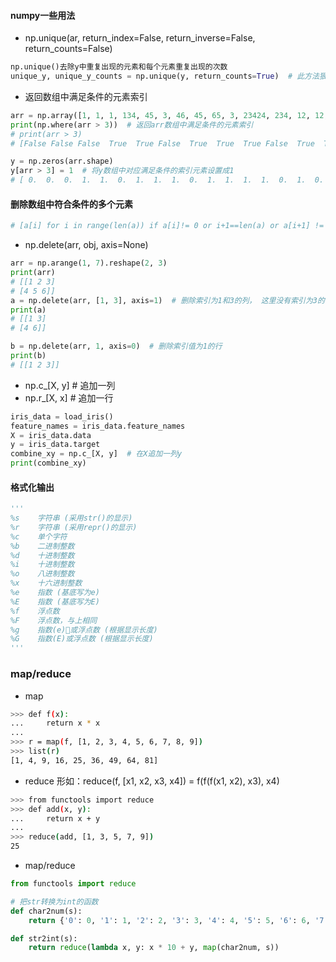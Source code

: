 ####  numpy一些用法

* np.unique(ar, return_index=False, return_inverse=False, return_counts=False)
```python
np.unique()去除y中重复出现的元素和每个元素重复出现的次数
unique_y, unique_y_counts = np.unique(y, return_counts=True)  # 此方法狠凶残
```

* 返回数组中满足条件的元素索引
```python
arr = np.array([1, 1, 1, 134, 45, 3, 46, 45, 65, 3, 23424, 234, 12, 12, 3, 546, 1, 2])
print(np.where(arr > 3))  # 返回arr数组中满足条件的元素索引
# print(arr > 3)
# [False False False  True  True False  True  True  True False  True  True True  True False  True False False]

y = np.zeros(arr.shape)
y[arr > 3] = 1  # 将y数组中对应满足条件的索引元素设置成1
# [ 0.  0.  0.  1.  1.  0.  1.  1.  1.  0.  1.  1.  1.  1.  0.  1.  0.  0.]
```

#### 删除数组中符合条件的多个元素
```python
# [a[i] for i in range(len(a)) if a[i]!= 0 or i+1==len(a) or a[i+1] != 2]
```

* np.delete(arr, obj, axis=None)
```python
arr = np.arange(1, 7).reshape(2, 3)
print(arr)
# [[1 2 3]
# [4 5 6]]
a = np.delete(arr, [1, 3], axis=1)  # 删除索引为1和3的列， 这里没有索引为3的列故只删除第二列
print(a)
# [[1 3]
# [4 6]]

b = np.delete(arr, 1, axis=0)  # 删除索引值为1的行
print(b)
# [[1 2 3]]
```
* np.c_[X, y]  # 追加一列
* np.r_[X, x]  # 追加一行
```python
iris_data = load_iris()
feature_names = iris_data.feature_names
X = iris_data.data
y = iris_data.target
combine_xy = np.c_[X, y]  # 在X追加一列y
print(combine_xy)
```

#### 格式化输出
```python
'''
%s    字符串 (采用str()的显示)
%r    字符串 (采用repr()的显示)
%c    单个字符
%b    二进制整数
%d    十进制整数
%i    十进制整数
%o    八进制整数
%x    十六进制整数
%e    指数 (基底写为e)
%E    指数 (基底写为E)
%f    浮点数
%F    浮点数，与上相同
%g    指数(e)或浮点数 (根据显示长度)
%G    指数(E)或浮点数 (根据显示长度)
'''
```

### map/reduce
* map
```bash
>>> def f(x):
...     return x * x
...
>>> r = map(f, [1, 2, 3, 4, 5, 6, 7, 8, 9])
>>> list(r)
[1, 4, 9, 16, 25, 36, 49, 64, 81]
```
* reduce 形如：reduce(f, [x1, x2, x3, x4]) = f(f(f(x1, x2), x3), x4)
```bash
>>> from functools import reduce
>>> def add(x, y):
...     return x + y
...
>>> reduce(add, [1, 3, 5, 7, 9])
25
```
* map/reduce
```python
from functools import reduce

# 把str转换为int的函数
def char2num(s):
    return {'0': 0, '1': 1, '2': 2, '3': 3, '4': 4, '5': 5, '6': 6, '7': 7, '8': 8, '9': 9}[s]

def str2int(s):
    return reduce(lambda x, y: x * 10 + y, map(char2num, s))
```

